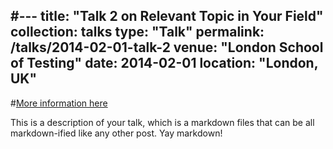 #---
title: "Talk 2 on Relevant Topic in Your Field"
collection: talks
type: "Talk"
permalink: /talks/2014-02-01-talk-2
venue: "London School of Testing"
date: 2014-02-01
location: "London, UK"
---

#[More information here](http://example2.com)

This is a description of your talk, which is a markdown files that can be all markdown-ified like any other post. Yay markdown!
